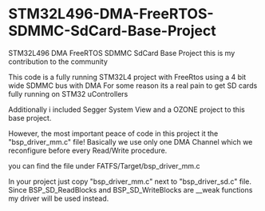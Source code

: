 # STM32L496-DMA-FreeRTOS-SDMMC-SdCard-Base-Project
STM32L496 DMA FreeRTOS SDMMC SdCard Base Project
this is my contribution to the community

This code is a fully running STM32L4 project with FreeRtos using a 4 bit wide SDMMC bus with DMA
For some reason its a real pain to get SD cards fully running on STM32 uControllers

Additionally i included Segger System View and a OZONE project to this base project.

However, the most important peace of code in this project it the "bsp_driver_mm.c" file!
Basically we use only one DMA Channel which we reconfigure before every Read/Write procedure.

you can find the file under FATFS/Target/bsp_driver_mm.c 

In your project just copy "bsp_driver_mm.c" next to "bsp_driver_sd.c" file. 
Since BSP_SD_ReadBlocks and BSP_SD_WriteBlocks are __weak functions my driver will be used instead.

